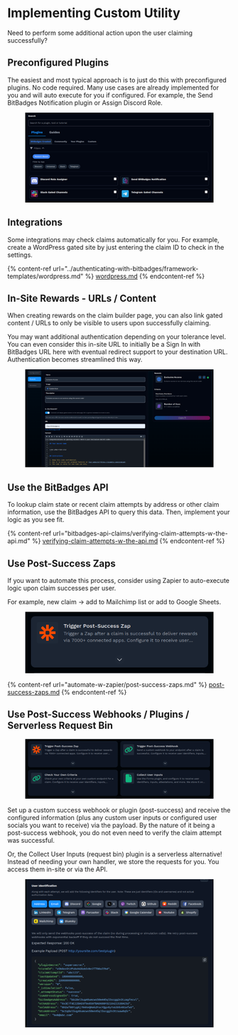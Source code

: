 # Implementing Custom Utility

Need to perform some additional action upon the user claiming successfully?

## **Preconfigured Plugins**

The easiest and most typical approach is to just do this with preconfigured plugins. No code required. Many use cases are already implemented for you and will auto execute for you if configured. For example, the Send BitBadges Notification plugin or Assign Discord Role.

<figure><img src="../../.gitbook/assets/image (189).png" alt=""><figcaption></figcaption></figure>

## **Integrations**

Some integrations may check claims automatically for you. For example, create a WordPress gated site by just entering the claim ID to check in the settings.

{% content-ref url="../authenticating-with-bitbadges/framework-templates/wordpress.md" %}
[wordpress.md](../authenticating-with-bitbadges/framework-templates/wordpress.md)
{% endcontent-ref %}

## **In-Site Rewards - URLs / Content**

When creating rewards on the claim builder page, you can also link gated content / URLs to only be visible to users upon successfully claiming.

You may want additional authentication depending on your tolerance level. You can even consider this in-site URL to initially be a Sign In with BitBadges URL here with eventual redirect support to your destination URL. Authentication becomes streamlined this way.

<figure><img src="../../.gitbook/assets/image (1) (1) (1) (1) (1) (1) (1) (1) (1) (1) (1) (1) (1) (1) (1) (1) (1) (1) (1) (1) (1) (1) (1) (1) (1) (1) (1) (1) (1) (1) (1) (1) (1) (1) (1) (1) (1) (1).png" alt=""><figcaption></figcaption></figure>

## Use the BitBadges API

To lookup claim state or recent claim attempts by address or other claim information, use the BitBadges API to query this data. Then, implement your logic as you see fit.

{% content-ref url="bitbadges-api-claims/verifying-claim-attempts-w-the-api.md" %}
[verifying-claim-attempts-w-the-api.md](bitbadges-api-claims/verifying-claim-attempts-w-the-api.md)
{% endcontent-ref %}

## Use Post-Success Zaps

If you want to automate this process, consider using Zapier to auto-execute logic upon claim successes per user.

For example, new claim -> add to Mailchimp list or add to Google Sheets.

<figure><img src="../../.gitbook/assets/image (219).png" alt=""><figcaption></figcaption></figure>

{% content-ref url="automate-w-zapier/post-success-zaps.md" %}
[post-success-zaps.md](automate-w-zapier/post-success-zaps.md)
{% endcontent-ref %}

## **Use Post-Success Webhooks / Plugins / Serverless Request Bin**

<figure><img src="../../.gitbook/assets/image (217).png" alt=""><figcaption></figcaption></figure>

Set up a custom success webhook or plugin (post-success) and receive the configured information (plus any custom user inputs or configured user socials you want to receive) via the payload. By the nature of it being a post-success webhook, you do not even need to verify the claim attempt was successful.

Or, the Collect User Inputs (request bin) plugin is a serverless alternative! Instead of needing your own handler, we store the requests for you. You access them in-site or via the API.

<figure><img src="../../.gitbook/assets/image (218).png" alt=""><figcaption></figcaption></figure>
